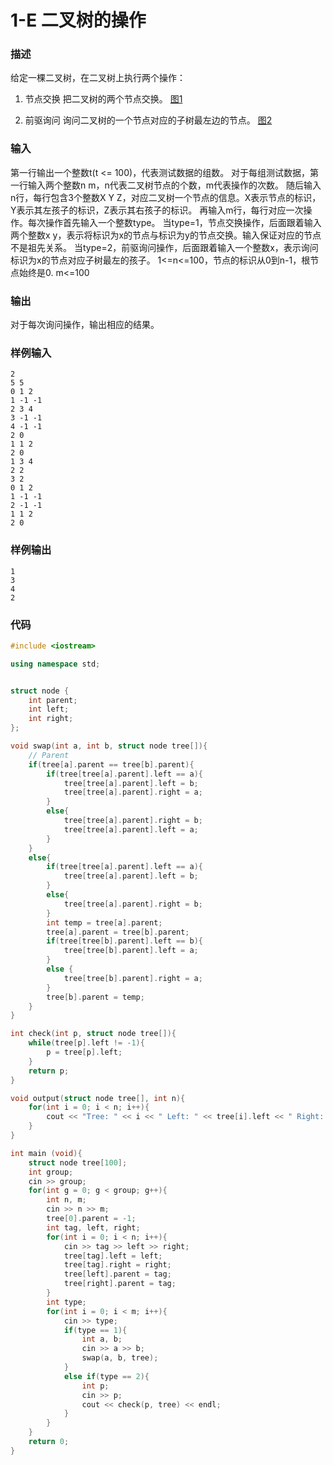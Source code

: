# 1-E 二叉树的操作

### 描述
给定一棵二叉树，在二叉树上执行两个操作：
1. 节点交换
把二叉树的两个节点交换。
[图1](http://media.openjudge.cn/images/upload/1368411159.jpg)

2. 前驱询问
询问二叉树的一个节点对应的子树最左边的节点。
[图2](http://media.openjudge.cn/images/upload/1368411165.jpg)

### 输入
第一行输出一个整数t(t <= 100)，代表测试数据的组数。
对于每组测试数据，第一行输入两个整数n m，n代表二叉树节点的个数，m代表操作的次数。
随后输入n行，每行包含3个整数X Y Z，对应二叉树一个节点的信息。X表示节点的标识，Y表示其左孩子的标识，Z表示其右孩子的标识。
再输入m行，每行对应一次操作。每次操作首先输入一个整数type。
当type=1，节点交换操作，后面跟着输入两个整数x y，表示将标识为x的节点与标识为y的节点交换。输入保证对应的节点不是祖先关系。
当type=2，前驱询问操作，后面跟着输入一个整数x，表示询问标识为x的节点对应子树最左的孩子。
1<=n<=100，节点的标识从0到n-1，根节点始终是0.
m<=100

### 输出
对于每次询问操作，输出相应的结果。

### 样例输入
```
2
5 5
0 1 2
1 -1 -1
2 3 4
3 -1 -1
4 -1 -1
2 0
1 1 2
2 0
1 3 4
2 2
3 2
0 1 2
1 -1 -1
2 -1 -1
1 1 2
2 0
```

### 样例输出
```
1
3
4
2
```

### 代码

```cpp
#include <iostream>

using namespace std;


struct node {
	int parent;
	int left;
	int right;
};

void swap(int a, int b, struct node tree[]){
	// Parent
	if(tree[a].parent == tree[b].parent){
		if(tree[tree[a].parent].left == a){
			tree[tree[a].parent].left = b;
			tree[tree[a].parent].right = a;
		}
		else{
			tree[tree[a].parent].right = b;
			tree[tree[a].parent].left = a;
		}
	}
	else{
		if(tree[tree[a].parent].left == a){
			tree[tree[a].parent].left = b;
		}
		else{
			tree[tree[a].parent].right = b;
		}
		int temp = tree[a].parent;
		tree[a].parent = tree[b].parent;
		if(tree[tree[b].parent].left == b){
			tree[tree[b].parent].left = a;
		}
		else {
			tree[tree[b].parent].right = a;
		}
		tree[b].parent = temp;
	}
}

int check(int p, struct node tree[]){
	while(tree[p].left != -1){
		p = tree[p].left;
	}
	return p;
}

void output(struct node tree[], int n){
	for(int i = 0; i < n; i++){
		cout << "Tree: " << i << " Left: " << tree[i].left << " Right: " << tree[i].right << " Parent: " << tree[i].parent << endl;
	}
}

int main (void){
	struct node tree[100];
	int group;
	cin >> group;
	for(int g = 0; g < group; g++){
		int n, m;
		cin >> n >> m;
		tree[0].parent = -1;
		int tag, left, right;
		for(int i = 0; i < n; i++){
			cin >> tag >> left >> right;
			tree[tag].left = left;
			tree[tag].right = right;
			tree[left].parent = tag;
			tree[right].parent = tag;
		}
		int type;
		for(int i = 0; i < m; i++){
			cin >> type;
			if(type == 1){
				int a, b;
				cin >> a >> b;
				swap(a, b, tree);
			}
			else if(type == 2){
				int p;
				cin >> p;
				cout << check(p, tree) << endl;
			}
		}
	}
	return 0;
}
```
